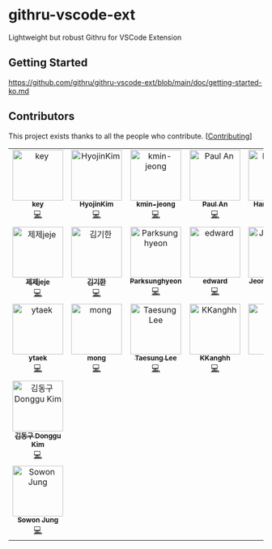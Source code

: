 # githru-vscode-ext

Lightweight but robust Githru for VSCode Extension

## Getting Started

https://github.com/githru/githru-vscode-ext/blob/main/doc/getting-started-ko.md

## Contributors

This project exists thanks to all the people who contribute. [[Contributing](https://github.com/githru/githru-vscode-ext/blob/main/CONTRIBUTING.md)]

<!-- ALL-CONTRIBUTORS-LIST:START - Do not remove or modify this section -->
<!-- prettier-ignore-start -->
<!-- markdownlint-disable -->
<table>
  <tbody>
    <tr>
      <td align="center" valign="top" width="14.28%"><a href="https://github.com/ansrlm"><img src="https://avatars.githubusercontent.com/u/28749913?v=4?s=100" width="100px;" alt="key"/><br /><sub><b>key</b></sub></a><br /><a href="https://github.com/githru/githru-vscode-ext/commits?author=ansrlm" title="Code">💻</a></td>
      <td align="center" valign="top" width="14.28%"><a href="https://velog.io/@gwsyl22"><img src="https://avatars.githubusercontent.com/u/60775453?v=4?s=100" width="100px;" alt="HyojinKim"/><br /><sub><b>HyojinKim</b></sub></a><br /><a href="https://github.com/githru/githru-vscode-ext/commits?author=hy57in" title="Code">💻</a></td>
      <td align="center" valign="top" width="14.28%"><a href="https://github.com/kmin-jeong"><img src="https://avatars.githubusercontent.com/u/53456037?v=4?s=100" width="100px;" alt="kmin-jeong"/><br /><sub><b>kmin-jeong</b></sub></a><br /><a href="https://github.com/githru/githru-vscode-ext/commits?author=kmin-jeong" title="Code">💻</a></td>
      <td align="center" valign="top" width="14.28%"><a href="https://github.com/anpaul0615"><img src="https://avatars.githubusercontent.com/u/8488507?v=4?s=100" width="100px;" alt="Paul An"/><br /><sub><b>Paul An</b></sub></a><br /><a href="https://github.com/githru/githru-vscode-ext/commits?author=anpaul0615" title="Code">💻</a></td>
      <td align="center" valign="top" width="14.28%"><a href="https://github.com/hanseul-lee"><img src="https://avatars.githubusercontent.com/u/69497936?v=4?s=100" width="100px;" alt="Hanseul Lee"/><br /><sub><b>Hanseul Lee</b></sub></a><br /><a href="https://github.com/githru/githru-vscode-ext/commits?author=hanseul-lee" title="Code">💻</a></td>
      <td align="center" valign="top" width="14.28%"><a href="https://github.com/ooooorobo"><img src="https://avatars.githubusercontent.com/u/40057032?v=4?s=100" width="100px;" alt="조예진"/><br /><sub><b>조예진</b></sub></a><br /><a href="https://github.com/githru/githru-vscode-ext/commits?author=ooooorobo" title="Code">💻</a></td>
      <td align="center" valign="top" width="14.28%"><a href="https://velog.io/@0_jin"><img src="https://avatars.githubusercontent.com/u/70205497?v=4?s=100" width="100px;" alt="jin-Pro"/><br /><sub><b>jin-Pro</b></sub></a><br /><a href="https://github.com/githru/githru-vscode-ext/commits?author=jin-Pro" title="Code">💻</a></td>
    </tr>
    <tr>
      <td align="center" valign="top" width="14.28%"><a href="http://dev-jejecrunch.tistory.com/"><img src="https://avatars.githubusercontent.com/u/41473964?v=4?s=100" width="100px;" alt="제제jeje"/><br /><sub><b>제제jeje</b></sub></a><br /><a href="https://github.com/githru/githru-vscode-ext/commits?author=jejecrunch" title="Code">💻</a></td>
      <td align="center" valign="top" width="14.28%"><a href="http://vgihan.github.io"><img src="https://avatars.githubusercontent.com/u/49841765?v=4?s=100" width="100px;" alt="김기한"/><br /><sub><b>김기한</b></sub></a><br /><a href="https://github.com/githru/githru-vscode-ext/commits?author=vgihan" title="Code">💻</a></td>
      <td align="center" valign="top" width="14.28%"><a href="https://pshdev1030.github.io/"><img src="https://avatars.githubusercontent.com/u/79688915?v=4?s=100" width="100px;" alt="Parksunghyeon"/><br /><sub><b>Parksunghyeon</b></sub></a><br /><a href="https://github.com/githru/githru-vscode-ext/commits?author=pshdev1030" title="Code">💻</a></td>
      <td align="center" valign="top" width="14.28%"><a href="https://github.com/wherehows"><img src="https://avatars.githubusercontent.com/u/81841082?v=4?s=100" width="100px;" alt="edward"/><br /><sub><b>edward</b></sub></a><br /><a href="https://github.com/githru/githru-vscode-ext/commits?author=wherehows" title="Code">💻</a></td>
      <td align="center" valign="top" width="14.28%"><a href="https://jeonghye.blog"><img src="https://avatars.githubusercontent.com/u/54584063?v=4?s=100" width="100px;" alt="Jeonghye Choi"/><br /><sub><b>Jeonghye Choi</b></sub></a><br /><a href="https://github.com/githru/githru-vscode-ext/commits?author=jeonghye-choi" title="Code">💻</a></td>
      <td align="center" valign="top" width="14.28%"><a href="https://github.com/taejs"><img src="https://avatars.githubusercontent.com/u/41318449?v=4?s=100" width="100px;" alt="tae"/><br /><sub><b>tae</b></sub></a><br /><a href="https://github.com/githru/githru-vscode-ext/commits?author=taejs" title="Code">💻</a></td>
      <td align="center" valign="top" width="14.28%"><a href="https://velog.io/@blcklamb"><img src="https://avatars.githubusercontent.com/u/92101831?v=4?s=100" width="100px;" alt="Chaejung Kim"/><br /><sub><b>Chaejung Kim</b></sub></a><br /><a href="https://github.com/githru/githru-vscode-ext/commits?author=blcklamb" title="Code">💻</a></td>
    </tr>
    <tr>
      <td align="center" valign="top" width="14.28%"><a href="https://github.com/ytaek"><img src="https://avatars.githubusercontent.com/u/24404665?v=4?s=100" width="100px;" alt="ytaek"/><br /><sub><b>ytaek</b></sub></a><br /><a href="https://github.com/githru/githru-vscode-ext/commits?author=ytaek" title="Code">💻</a></td>
      <td align="center" valign="top" width="14.28%"><a href="https://github.com/momomingzhi"><img src="https://avatars.githubusercontent.com/u/47150127?v=4?s=100" width="100px;" alt="mong"/><br /><sub><b>mong</b></sub></a><br /><a href="https://github.com/githru/githru-vscode-ext/commits?author=momomingzhi" title="Code">💻</a></td>
      <td align="center" valign="top" width="14.28%"><a href="https://www.linkedin.com/in/tae-sung-lee-5ab59a220/"><img src="https://avatars.githubusercontent.com/u/66891085?v=4?s=100" width="100px;" alt="Taesung Lee"/><br /><sub><b>Taesung Lee</b></sub></a><br /><a href="https://github.com/githru/githru-vscode-ext/commits?author=2taesung" title="Code">💻</a></td>
      <td align="center" valign="top" width="14.28%"><a href="https://github.com/KKanghh"><img src="https://avatars.githubusercontent.com/u/84486674?v=4?s=100" width="100px;" alt="KKanghh"/><br /><sub><b>KKanghh</b></sub></a><br /><a href="https://github.com/githru/githru-vscode-ext/commits?author=KKanghh" title="Code">💻</a></td>
      <td align="center" valign="top" width="14.28%"><a href="https://velog.io/@ghenmaru"><img src="https://avatars.githubusercontent.com/u/63959171?v=4?s=100" width="100px;" alt="Gyu"/><br /><sub><b>Gyu</b></sub></a><br /><a href="https://github.com/githru/githru-vscode-ext/commits?author=rbgksqkr" title="Code">💻</a></td>
      <td align="center" valign="top" width="14.28%"><a href="https://github.com/KyuTae98"><img src="https://avatars.githubusercontent.com/u/79373803?v=4?s=100" width="100px;" alt="박규태"/><br /><sub><b>박규태</b></sub></a><br /><a href="https://github.com/githru/githru-vscode-ext/commits?author=KyuTae98" title="Code">💻</a></td>
      <td align="center" valign="top" width="14.28%"><a href="https://github.com/Jinho1011"><img src="https://avatars.githubusercontent.com/u/26860466?v=4?s=100" width="100px;" alt="Jeon Jinho"/><br /><sub><b>Jeon Jinho</b></sub></a><br /><a href="https://github.com/githru/githru-vscode-ext/commits?author=Jinho1011" title="Code">💻</a></td>
    </tr>
    <tr>
      <td align="center" valign="top" width="14.28%"><a href="https://github.com/kimdonggu42"><img src="https://avatars.githubusercontent.com/u/115632555?v=4?s=100" width="100px;" alt="김동구 Donggu Kim"/><br /><sub><b>김동구 Donggu Kim</b></sub></a><br /><a href="https://github.com/githru/githru-vscode-ext/commits?author=kimdonggu42" title="Code">💻</a></td>
    </tr>
    <tr>
      <td align="center" valign="top" width="14.28%"><a href="https://github.com/ss-won"><img src="https://avatars.githubusercontent.com/u/31684481?v=4?s=100" width="100px;" alt="Sowon Jung"/><br /><sub><b>Sowon Jung</b></sub></a><br /><a href="https://github.com/githru/githru-vscode-ext/commits?author=ss-won" title="Code">💻</a></td>
    </tr>
  </tbody>
</table>

<!-- markdownlint-restore -->
<!-- prettier-ignore-end -->

<!-- ALL-CONTRIBUTORS-LIST:END -->
